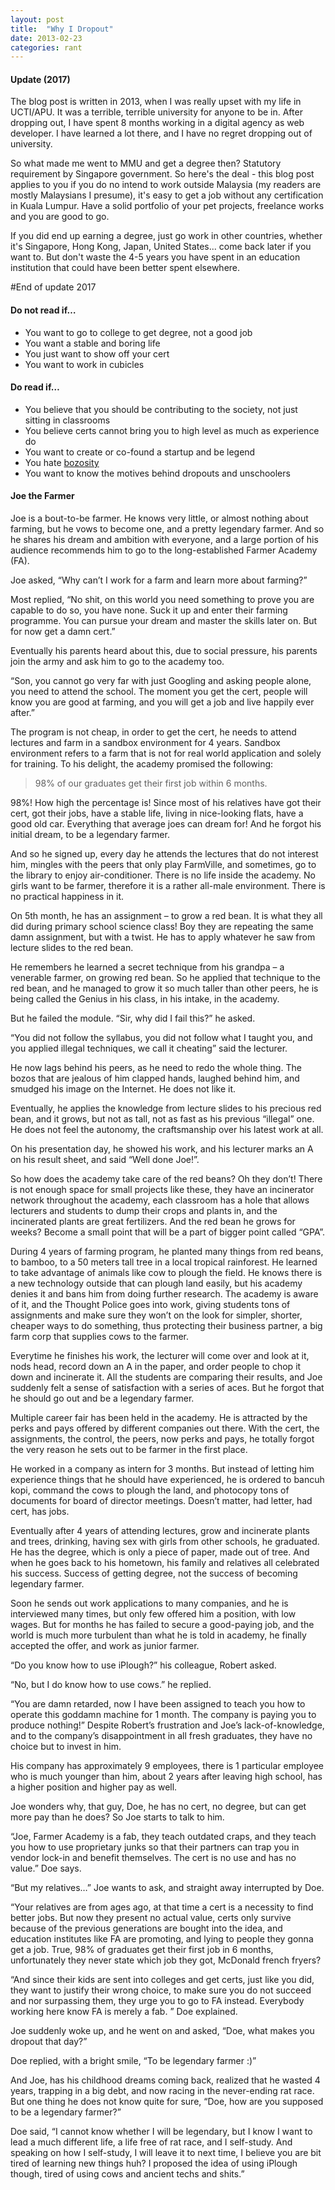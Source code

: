 ```yaml
---
layout: post
title:  "Why I Dropout"
date: 2013-02-23
categories: rant
---
```


#### Update (2017)

The blog post is written in 2013, when I was really upset with my life in UCTI/APU. It was a terrible, terrible university for anyone to be in. After dropping out, I have spent 8 months working in a digital agency as web developer. I have learned a lot there, and I have no regret dropping out of university.

So what made me went to MMU and get a degree then? Statutory requirement by Singapore government. So here's the deal - this blog post applies to you if you do no intend to work outside Malaysia (my readers are mostly Malaysians I presume), it's easy to get a job without any certification in Kuala Lumpur. Have a solid portfolio of your pet projects, freelance works and you are good to go.

If you did end up earning a degree, just go work in other countries, whether it's Singapore, Hong Kong, Japan, United States... come back later if you want to. But don't waste the 4-5 years you have spent in an education institution that could have been better spent elsewhere.

#End of update 2017

#### Do not read if…

- You want to go to college to get degree, not a good job
- You want a stable and boring life
- You just want to show off your cert
- You want to work in cubicles

#### Do read if…

- You believe that you should be contributing to the society, not just sitting in classrooms
- You believe certs cannot bring you to high level as much as experience do
- You want to create or co-found a startup and be legend
- You hate [bozosity](https://www.urbandictionary.com/define.php?term=bozosity)
- You want to know the motives behind dropouts and unschoolers

#### Joe the Farmer

Joe is a bout-to-be farmer. He knows very little, or almost nothing about farming, but he vows to become one, and a pretty legendary farmer. And so he shares his dream and ambition with everyone, and a large portion of his audience recommends him to go to the long-established Farmer Academy (FA).

Joe asked, “Why can’t I work for a farm and learn more about farming?”

Most replied, “No shit, on this world you need something to prove you are capable to do so, you have none. Suck it up and enter their farming programme. You can pursue your dream and master the skills later on. But for now get a damn cert.”

Eventually his parents heard about this, due to social pressure, his parents join the army and ask him to go to the academy too.

“Son, you cannot go very far with just Googling and asking people alone, you need to attend the school. The moment you get the cert, people will know you are good at farming, and you will get a job and live happily ever after.”

The program is not cheap, in order to get the cert, he needs to attend lectures and farm in a sandbox environment for 4 years. Sandbox environment refers to a farm that is not for real world application and solely for training. To his delight, the academy promised the following:

> 98% of our graduates get their first job within 6 months.

98%! How high the percentage is! Since most of his relatives have got their cert, got their jobs, have a stable life, living in nice-looking flats, have a good old car. Everything that average joes can dream for! And he forgot his initial dream, to be a legendary farmer.

And so he signed up, every day he attends the lectures that do not interest him, mingles with the peers that only play FarmVille, and sometimes, go to the library to enjoy air-conditioner. There is no life inside the academy. No girls want to be farmer, therefore it is a rather all-male environment. There is no practical happiness in it.

On 5th month, he has an assignment – to grow a red bean. It is what they all did during primary school science class! Boy they are repeating the same damn assignment, but with a twist. He has to apply whatever he saw from lecture slides to the red bean.

He remembers he learned a secret technique from his grandpa – a venerable farmer, on growing red bean. So he applied that technique to the red bean, and he managed to grow it so much taller than other peers, he is being called the Genius in his class, in his intake, in the academy.

But he failed the module. “Sir, why did I fail this?” he asked.

“You did not follow the syllabus, you did not follow what I taught you, and you applied illegal techniques, we call it cheating” said the lecturer.

He now lags behind his peers, as he need to redo the whole thing. The bozos that are jealous of him clapped hands, laughed behind him, and smudged his image on the Internet. He does not like it.

Eventually, he applies the knowledge from lecture slides to his precious red bean, and it grows, but not as tall, not as fast as his previous “illegal” one. He does not feel the autonomy, the craftsmanship over his latest work at all.

On his presentation day, he showed his work, and his lecturer marks an A on his result sheet, and said “Well done Joe!”.

So how does the academy take care of the red beans? Oh they don’t! There is not enough space for small projects like these, they have an incinerator network throughout the academy, each classroom has a hole that allows lecturers and students to dump their crops and plants in, and the incinerated plants are great fertilizers. And the red bean he grows for weeks? Become a small point that will be a part of bigger point called “GPA”.

During 4 years of farming program, he planted many things from red beans, to bamboo, to a 50 meters tall tree in a local tropical rainforest. He learned to take advantage of animals like cow to plough the field. He knows there is a new technology outside that can plough land easily, but his academy denies it and bans him from doing further research. The academy is aware of it, and the Thought Police goes into work, giving students tons of assignments and make sure they won’t on the look for simpler, shorter, cheaper ways to do something, thus protecting their business partner, a big farm corp that supplies cows to the farmer.

Everytime he finishes his work, the lecturer will come over and look at it, nods head, record down an A in the paper, and order people to chop it down and incinerate it. All the students are comparing their results, and Joe suddenly felt a sense of satisfaction with a series of aces. But he forgot that he should go out and be a legendary farmer.

Multiple career fair has been held in the academy. He is attracted by the perks and pays offered by different companies out there. With the cert, the assignments, the control, the peers, now perks and pays, he totally forgot the very reason he sets out to be farmer in the first place.

He worked in a company as intern for 3 months. But instead of letting him experience things that he should have experienced, he is ordered to bancuh kopi, command the cows to plough the land, and photocopy tons of documents for board of director meetings. Doesn’t matter, had letter, had cert, has jobs.

Eventually after 4 years of attending lectures, grow and incinerate plants and trees, drinking, having sex with girls from other schools, he graduated. He has the degree, which is only a piece of paper, made out of tree. And when he goes back to his hometown, his family and relatives all celebrated his success. Success of getting degree, not the success of becoming legendary farmer.

Soon he sends out work applications to many companies, and he is interviewed many times, but only few offered him a position, with low wages. But for months he has failed to secure a good-paying job, and the world is much more turbulent than what he is told in academy, he finally accepted the offer, and work as junior farmer.

“Do you know how to use iPlough?” his colleague, Robert asked.

“No, but I do know how to use cows.” he replied.

“You are damn retarded, now I have been assigned to teach you how to operate this goddamn machine for 1 month. The company is paying you to produce nothing!” Despite Robert’s frustration and Joe’s lack-of-knowledge, and to the company’s disappointment in all fresh graduates, they have no choice but to invest in him.

His company has approximately 9 employees, there is 1 particular employee who is much younger than him, about 2 years after leaving high school, has a higher position and higher pay as well.

Joe wonders why, that guy, Doe, he has no cert, no degree, but can get more pay than he does? So Joe starts to talk to him.

“Joe, Farmer Academy is a fab, they teach outdated craps, and they teach you how to use proprietary junks so that their partners can trap you in vendor lock-in and benefit themselves. The cert is no use and has no value.” Doe says.

“But my relatives…” Joe wants to ask, and straight away interrupted by Doe.

“Your relatives are from ages ago, at that time a cert is a necessity to find better jobs. But now they present no actual value, certs only survive because of the previous generations are bought into the idea, and education institutes like FA are promoting, and lying to people they gonna get a job. True, 98% of graduates get their first job in 6 months, unfortunately they never state which job they got, McDonald french fryers?

“And since their kids are sent into colleges and get certs, just like you did, they want to justify their wrong choice, to make sure you do not succeed and nor surpassing them, they urge you to go to FA instead. Everybody working here know FA is merely a fab. ” Doe explained.

Joe suddenly woke up, and he went on and asked, “Doe, what makes you dropout that day?”

Doe replied, with a bright smile, “To be legendary farmer :)”

And Joe, has his childhood dreams coming back, realized that he wasted 4 years, trapping in a big debt, and now racing in the never-ending rat race. But one thing he does not know quite for sure, “Doe, how are you supposed to be a legendary farmer?”

Doe said, “I cannot know whether I will be legendary, but I know I want to lead a much different life, a life free of rat race, and I self-study. And speaking on how I self-study, I will leave it to next time, I believe you are bit tired of learning new things huh? I proposed the idea of using iPlough though, tired of using cows and ancient techs and shits.”
